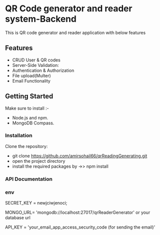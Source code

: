 # QR Code generator and reader system-Backend

This is QR code generator and reader application with below features

## Features

- CRUD User & QR codes
- Server-Side Validation:
- Authentication & Authorization
- File upload(Multer)  
- Email Functionality

## Getting Started

Make sure to install :-

- Node.js and npm.
- MongoDB Compass.

### Installation

Clone the repository:

- git clone https://github.com/amirsohail66/qrReadingGenerating.git
- open the project directory
- install the required packages by ->> npm install


### API Documentation


### env

SECRET_KEY = newjciwjenoci;

MONGO_URL= 'mongodb://localhost:27017/qrReaderGenerator' or your database url

API_KEY = 'your_email_app_access_security_code (for sending the email)'

